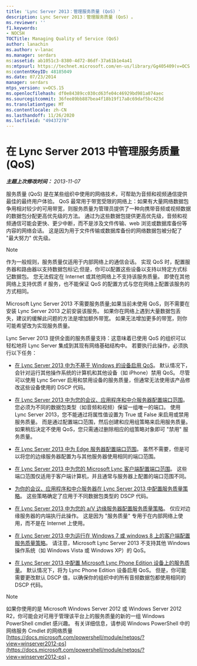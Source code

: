 ```yaml
---
title: 'Lync Server 2013：管理服务质量 (QoS) '
description: Lync Server 2013：管理服务质量 (QoS) 。
ms.reviewer: ''
f1.keywords:
- NOCSH
TOCTitle: Managing Quality of Service (QoS)
author: lanachin
ms.author: v-lanac
ms.manager: serdars
ms:assetid: ab1051c3-8380-4d72-86df-37a61b1e4a41
ms:mtpsurl: https://technet.microsoft.com/en-us/library/Gg405409(v=OCS.15)
ms:contentKeyID: 48185049
ms.date: 07/23/2014
manager: serdars
mtps_version: v=OCS.15
ms.openlocfilehash: df0e84389cc030cd63fe04c46929bd981a074aec
ms.sourcegitcommit: 36fee89bb887bea4f18b19f17a8c69daf5bc423d
ms.translationtype: MT
ms.contentlocale: zh-CN
ms.lasthandoff: 11/26/2020
ms.locfileid: "49437278"
---
```

# <a name="managing-quality-of-service-qos-in-lync-server-2013"></a>在 Lync Server 2013 中管理服务质量 (QoS) 

<div data-xmlns="http://www.w3.org/1999/xhtml">

<div class="topic" data-xmlns="http://www.w3.org/1999/xhtml" data-msxsl="urn:schemas-microsoft-com:xslt" data-cs="https://msdn.microsoft.com/">

<div data-asp="https://msdn2.microsoft.com/asp">



</div>

<div id="mainSection">

<div id="mainBody">

<span> </span>

_**主题上次修改时间：** 2013-11-07_

服务质量 (QoS) 是在某些组织中使用的网络技术，可帮助为音频和视频通信提供最佳的最终用户体验。 QoS 最常用于带宽受限的网络上：如果有大量网络数据包争用相对较少的可用带宽，则服务质量为管理员提供了一种向携带音频或视频数据的数据包分配更高优先级的方法。 通过为这些数据包提供更高优先级，音频和视频通信可能会更快、更少中断，而不是涉及文件传输、web 浏览或数据库备份等内容的网络会话。 这是因为用于文件传输或数据库备份的网络数据包被分配了 "最大努力" 优先级。

<div>


> [!NOTE]  
> 作为一般规则，服务质量仅适用于内部网络上的通信会话。 实现 QoS 时，配置服务器和路由器以支持数据包标记;但是，你可以配置这些设备以支持以特定方式标记数据包。 您无法假定在 Internet 或其他网络上不支持该服务质量。 即使在其他网络上支持优质 if 服务，也不能保证 QoS 的配置方式与您在网络上配置该服务的方式相同。



</div>

Microsoft Lync Server 2013 不需要服务质量;如果当前未使用 QoS，则不需要在安装 Lync Server 2013 之前安装该服务。 如果你在网络上遇到大量数据包丢失，建议的缓解此问题的方法是增加额外带宽。 如果无法增加更多的带宽，则你可能希望改为实现服务质量。

Lync Server 2013 提供全面的服务质量支持：这意味着已使用 QoS 的组织可以轻松地将 Lync Server 集成到其现有网络基础结构中。 若要执行此操作，必须执行以下任务：

  - [在 Lync Server 2013 中为不基于 Windows 的设备启用 QoS](lync-server-2013-enabling-qos-for-devices-that-are-not-based-on-windows.md)。 默认情况下，会针对运行其他操作系统的计算机和其他设备（如 iPhone）禁用 QoS。 尽管可以使用 Lync Server 启用和禁用设备的服务质量，但通常无法使用该产品修改这些设备使用的 DSCP 代码。

  - [在 Lync Server 2013 中为您的会议、应用程序和中介服务器配置端口范围](lync-server-2013-configuring-port-ranges-for-your-conferencing-application-and-mediation-servers.md)。 您必须为不同的数据包类型（如音频和视频）保留一组唯一的端口。 使用 Lync Server 2013，您不能通过将属性值设置为 True 或 False 来启用或禁用服务质量。 而是通过配置端口范围，然后创建和应用组策略来启用服务质量。 如果稍后决定不使用 QoS，您只需通过删除相应的组策略对象即可 "禁用" 服务质量。

  - [在 Lync Server 2013 中为 Edge 服务器配置端口范围](lync-server-2013-configuring-port-ranges-for-your-edge-servers.md)。 虽然不需要，但是可以将您的边缘服务器配置为与其他服务器使用相同的端口范围。

  - [在 Lync Server 2013 中为您的 Microsoft Lync 客户端配置端口范围](lync-server-2013-configuring-port-ranges-for-your-microsoft-lync-clients.md)。 这些端口范围仅适用于客户端计算机，并且通常与服务器上配置的端口范围不同。

  - [为你的会议、应用程序和中介服务器在 Lync Server 2013 中配置服务质量策略](lync-server-2013-configuring-a-quality-of-service-policy-for-your-conferencing-application-and-mediation-servers.md)。 这些策略确定了应用于不同数据包类型的 DSCP 代码。

  - [在 Lync Server 2013 中为您的 a/V 边缘服务器配置服务质量策略](lync-server-2013-configuring-a-quality-of-service-policy-for-your-a-v-edge-servers.md)。 仅应对边缘服务器的内端执行此操作。 这是因为 "服务质量" 专用于在内部网络上使用，而不是在 Internet 上使用。

  - [在 Lync Server 2013 中为运行在 Windows 7 或 windows 8 上的客户端配置服务质量策略](lync-server-2013-configuring-quality-of-service-policies-for-clients-running-on-windows-7-or-windows-8.md)。 请注意，Microsoft Lync Server 2013 不支持其他 Windows 操作系统（如 Windows Vista 或 Windows XP）的 QoS。

  - [在 Lync Server 2013 中配置 Microsoft Lync Phone Edition 设备上的服务质量](lync-server-2013-configuring-quality-of-service-on-microsoft-lync-phone-edition-devices.md)。 默认情况下，将为 Lync Phone Edition 设备启用 QoS。 但是，你可能需要更改默认 DSCP 值，以确保你的组织中的所有音频数据包都使用相同的 DSCP 代码。

<div>


> [!NOTE]  
> 如果你使用的是 Microsoft Windows Server 2012 或 Windows Server 2012 R2，你可能会对可用于管理该平台上的服务质量的新的一组 Windows PowerShell cmdlet 感兴趣。 有关详细信息，请参阅 Windows PowerShell 中的网络服务 Cmdlet 的网络质量 [https://docs.microsoft.com/powershell/module/netqos/?view=winserver2012-ps](https://docs.microsoft.com/powershell/module/netqos/?view=winserver2012-ps) 。



</div>

</div>

<span> </span>

</div>

</div>

</div>

